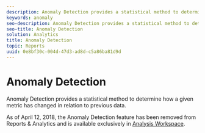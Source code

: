 ```yaml
---
description: Anomaly Detection provides a statistical method to determine how a given metric has changed in relation to previous data.
keywords: anomaly
seo-description: Anomaly Detection provides a statistical method to determine how a given metric has changed in relation to previous data.
seo-title: Anomaly Detection
solution: Analytics
title: Anomaly Detection
topic: Reports
uuid: 0e8bf30c-004d-47d3-ad8d-c5a86ba81d9d
---
```


# Anomaly Detection

Anomaly Detection provides a statistical method to determine how a given metric has changed in relation to previous data.

As of April 12, 2018, the Anomaly Detection feature has been removed from Reports & Analytics and is available exclusively in [Analysis Workspace](https://marketing.adobe.com/resources/help/en_US/analytics/analysis-workspace/virtual-analyst.html).
